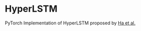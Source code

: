# HyperLSTM
PyTorch Implementation of HyperLSTM proposed by [Ha et al.](https://arxiv.org/abs/1609.09106)
